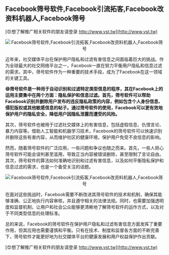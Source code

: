 ## **Facebook筛号软件,Facebook引流拓客,Facebook改资料机器人,Facebook筛号**

[😍想了解推广相关软件的朋友请登录 http://www.vst.tw](http://www.vst.tw)

 <center><img src="https://vst.tw/MP4/tuiguang/png/5.png" alt="Facebook筛号软件,Facebook引流拓客,Facebook改资料机器人,Facebook筛号"></center>

近年来，社交媒体平台在保护用户隐私和过滤有害信息之间面临着巨大的挑战。作为全球最大的社交网络平台之一，Facebook一直在努力平衡用户隐私和信息过滤的需求。其中，筛号软件作为一种重要的技术手段，成为了Facebook在这一领域的关键工具。

**😄筛号软件是一种用于自动识别和过滤特定类型信息的程序，其在Facebook上的运用主要集中在两个方面：隐私保护和信息过滤。首先，筛号软件可以帮助Facebook识别并删除用户发布的违反隐私政策的内容，例如包含个人身份信息、侵犯版权或其他敏感信息的帖子。通过筛号软件的使用，Facebook可以更有效地保护用户的隐私安全，降低用户因隐私泄露而遭受的风险。**

其次，筛号软件也被用于过滤社交媒体上的有害信息，包括虚假信息、仇恨言论、暴力内容等。借助人工智能和机器学习技术，Facebook的筛号软件可以快速识别并删除这些有害内容，从而维护社区的健康环境，保护用户免受不良信息的影响。

然而，随着筛号软件的广泛应用，一些问题和争议也随之而来。首先，一些人担心筛号软件可能会误判甚至滥用，导致正当内容被错误删除，甚至限制了言论自由。其次，筛号软件的算法如何准确地识别和过滤有害信息，以及如何平衡隐私保护和信息过滤的需求，也是一个备受关注的话题。

 <center><img src="https://vst.tw/MP4/tuiguang/png/0.png" alt="Facebook筛号软件,Facebook引流拓客,Facebook改资料机器人,Facebook筛号"></center>

在面对这些挑战时，Facebook需要不断改进其筛号软件的技术和机制，确保其能够准确、公正地执行内容审核，并且遵守相关的法律法规。同时，也需要加强透明度和监督机制，让用户和社会公众能够更清晰地了解筛号软件的运作方式，以及对于不同类型信息的处理标准。

总的来说，Facebook的筛号软件在保护用户隐私和过滤有害信息方面发挥了重要作用，但其应用也需要谨慎和平衡。只有在技术、制度和监督各方面的不断完善下，筛号软件才能更好地为社交媒体平台的健康发展和用户权益保护作出贡献。

[😍想了解推广相关软件的朋友请登录 http://www.vst.tw](http://www.vst.tw)



